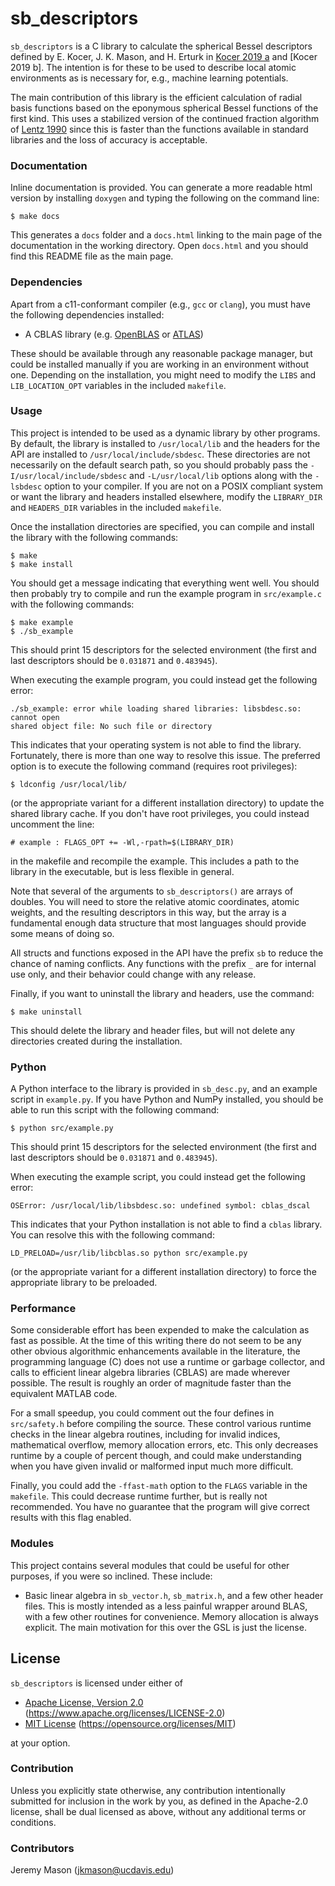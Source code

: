 # sb_descriptors

`sb_descriptors` is a C library to calculate the spherical Bessel descriptors 
defined by E. Kocer, J. K. Mason, and H. Erturk in [Kocer 2019 a][Kocer2019a]
and [Kocer 2019 b]. The intention is for these to be used to describe local
atomic environments as is necessary for, e.g., machine learning potentials.

The main contribution of this library is the efficient calculation of radial
basis functions based on the eponymous spherical Bessel functions of the first
kind. This uses a stabilized version of the continued fraction algorithm of
[Lentz 1990][Lentz1990] since this is faster than the functions available in
standard libraries and the loss of accuracy is acceptable.

### Documentation

Inline documentation is provided. You can generate a more readable html version
by installing `doxygen` and typing the following on the command line:
```
$ make docs
```
This generates a `docs` folder and a `docs.html` linking to the main page of
the documentation in the working directory. Open `docs.html` and you should
find this README file as the main page.

### Dependencies

Apart from a c11-conformant compiler (e.g., `gcc` or `clang`), you must have
the following dependencies installed:

 * A CBLAS library (e.g. [OpenBLAS][OpenBLAS] or [ATLAS][ATLAS])

These should be available through any reasonable package manager, but could 
be installed manually if you are working in an environment without one.
Depending on the installation, you might need to modify the `LIBS` and 
`LIB_LOCATION_OPT` variables in the included `makefile`.

### Usage

This project is intended to be used as a dynamic library by other programs. By
default, the library is installed to `/usr/local/lib` and the headers for the
API are installed to `/usr/local/include/sbdesc`. These directories are not
necessarily on the default search path, so you should probably pass the 
`-I/usr/local/include/sbdesc` and `-L/usr/local/lib` options along with the
`-lsbdesc` option to your compiler. If you are not on a POSIX compliant system
or want the library and headers installed elsewhere, modify the `LIBRARY_DIR`
and `HEADERS_DIR` variables in the included `makefile`.

Once the installation directories are specified, you can compile and install
the library with the following commands:
```
$ make
$ make install
```
You should get a message indicating that everything went well. You should then
probably try to compile and run the example program in `src/example.c` with the
following commands:
```
$ make example
$ ./sb_example
```
This should print 15 descriptors for the selected environment (the first and
last descriptors should be `0.031871` and `0.483945`).

When executing the example program, you could instead get the following error:
```
./sb_example: error while loading shared libraries: libsbdesc.so: cannot open
shared object file: No such file or directory
```
This indicates that your operating system is not able to find the library.
Fortunately, there is more than one way to resolve this issue. The preferred
option is to execute the following command (requires root privileges):
```
$ ldconfig /usr/local/lib/
```
(or the appropriate variant for a different installation directory) to update
the shared library cache. If you don't have root privileges, you could instead
uncomment the line:
```
# example : FLAGS_OPT += -Wl,-rpath=$(LIBRARY_DIR)
```
in the makefile and recompile the example. This includes a path to the library
in the executable, but is less flexible in general.

Note that several of the arguments to `sb_descriptors()` are arrays of doubles.
You will need to store the relative atomic coordinates, atomic weights, and the
resulting descriptors in this way, but the array is a fundamental enough data
structure that most languages should provide some means of doing so.

All structs and functions exposed in the API have the prefix `sb` to reduce the
chance of naming conflicts. Any functions with the prefix `_` are for internal
use only, and their behavior could change with any release.

Finally, if you want to uninstall the library and headers, use the command:
```
$ make uninstall
```
This should delete the library and header files, but will not delete any
directories created during the installation.

### Python

A Python interface to the library is provided in `sb_desc.py`, and an example
script in `example.py`. If you have Python and NumPy installed, you should be
able to run this script with the following command:
```
$ python src/example.py
```
This should print 15 descriptors for the selected environment (the first and
last descriptors should be `0.031871` and `0.483945`).

When executing the example script, you could instead get the following error:
```
OSError: /usr/local/lib/libsbdesc.so: undefined symbol: cblas_dscal
```
This indicates that your Python installation is not able to find a `cblas`
library. You can resolve this with the following command:
```
LD_PRELOAD=/usr/lib/libcblas.so python src/example.py
```
(or the appropriate variant for a different installation directory) to force
the appropriate library to be preloaded.

### Performance

Some considerable effort has been expended to make the calculation as fast as
possible. At the time of this writing there do not seem to be any other obvious
algorithmic enhancements available in the literature, the programming language
(C) does not use a runtime or garbage collector, and calls to efficient linear
algebra libraries (CBLAS) are made wherever possible. The result is roughly an
order of magnitude faster than the equivalent MATLAB code.

For a small speedup, you could comment out the four defines in `src/safety.h`
before compiling the source. These control various runtime checks in the linear
algebra routines, including for invalid indices, mathematical overflow, memory
allocation errors, etc. This only decreases runtime by a couple of percent
though, and could make understanding when you have given invalid or malformed
input much more difficult.

Finally, you could add the `-ffast-math` option to the `FLAGS` variable in the
`makefile`. This could decrease runtime further, but is really not recommended.
You have no guarantee that the program will give correct results with this flag
enabled.

### Modules

This project contains several modules that could be useful for other purposes,
if you were so inclined. These include:

 * Basic linear algebra in `sb_vector.h`, `sb_matrix.h`, and a few other header
 files. This is mostly intended as a less painful wrapper around BLAS, with a
 few other routines for convenience. Memory allocation is always explicit. The
 main motivation for this over the GSL is just the license.

## License

`sb_descriptors` is licensed under either of

 * [Apache License, Version 2.0][LICENSE-APACHE] (https://www.apache.org/licenses/LICENSE-2.0)
 * [MIT License][LICENSE-MIT] (https://opensource.org/licenses/MIT)

at your option.

### Contribution

Unless you explicitly state otherwise, any contribution intentionally submitted
for inclusion in the work by you, as defined in the Apache-2.0 license, shall
be dual licensed as above, without any additional terms or conditions.

### Contributors

Jeremy Mason (jkmason@ucdavis.edu)

[Kocer2019a]: https://aip.scitation.org/doi/10.1063/1.5086167
[Lentz1990]: https://doi.org/10.1063/1.168382
[ATLAS]: http://math-atlas.sourceforge.net/
[OpenBLAS]: http://www.openblas.net/
[LICENSE-APACHE]: https://www.apache.org/licenses/LICENSE-2.0
[LICENSE-MIT]: https://opensource.org/licenses/MIT
